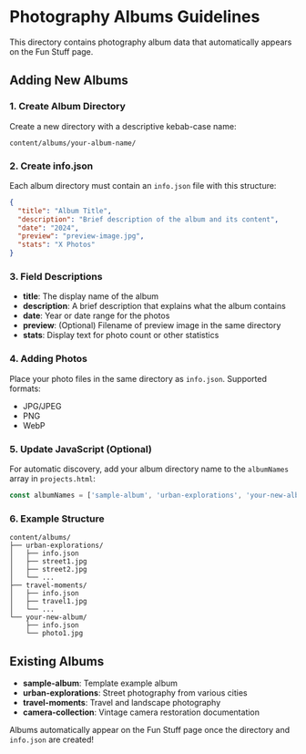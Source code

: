 # Photography Albums Guidelines

This directory contains photography album data that automatically appears on the Fun Stuff page.

## Adding New Albums

### 1. Create Album Directory
Create a new directory with a descriptive kebab-case name:
```
content/albums/your-album-name/
```

### 2. Create info.json
Each album directory must contain an `info.json` file with this structure:

```json
{
  "title": "Album Title",
  "description": "Brief description of the album and its content", 
  "date": "2024",
  "preview": "preview-image.jpg",
  "stats": "X Photos"
}
```

### 3. Field Descriptions

- **title**: The display name of the album
- **description**: A brief description that explains what the album contains
- **date**: Year or date range for the photos
- **preview**: (Optional) Filename of preview image in the same directory
- **stats**: Display text for photo count or other statistics

### 4. Adding Photos

Place your photo files in the same directory as `info.json`. Supported formats:
- JPG/JPEG
- PNG
- WebP

### 5. Update JavaScript (Optional)

For automatic discovery, add your album directory name to the `albumNames` array in `projects.html`:

```javascript
const albumNames = ['sample-album', 'urban-explorations', 'your-new-album'];
```

### 6. Example Structure

```
content/albums/
├── urban-explorations/
│   ├── info.json
│   ├── street1.jpg
│   ├── street2.jpg
│   └── ...
├── travel-moments/
│   ├── info.json
│   ├── travel1.jpg
│   └── ...
└── your-new-album/
    ├── info.json
    └── photo1.jpg
```

## Existing Albums

- **sample-album**: Template example album
- **urban-explorations**: Street photography from various cities
- **travel-moments**: Travel and landscape photography  
- **camera-collection**: Vintage camera restoration documentation

Albums automatically appear on the Fun Stuff page once the directory and `info.json` are created!